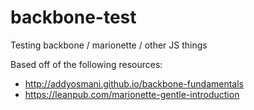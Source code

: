backbone-test
=============

Testing backbone / marionette / other JS things

Based off of the following resources:

* http://addyosmani.github.io/backbone-fundamentals
* https://leanpub.com/marionette-gentle-introduction
